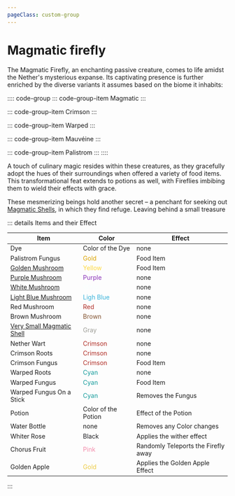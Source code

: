 ```yaml
---
pageClass: custom-group
---
```


# Magmatic firefly

The Magmatic Firefly, an enchanting passive creature, comes to life amidst the Nether's mysterious expanse. Its captivating presence is further enriched by the diverse variants it assumes based on the biome it inhabits:

:::: code-group
::: code-group-item Magmatic
<ImgInfo class=group-padding>
  <template v-slot:img>
    <tooltip-firefly name="Magmatic Firefly" variant="Magmatic" color="#c23d15"><img src="../../assets/firefly/normal.png" alt="magmgatic_firefly"></tooltip-firefly>
  </template>
  <template v-slot:info>
    The <span style="color: #c23d15">Magmatic</span> variant stands as a testament to the creature's original form.
  </template>
</Imginfo>
:::

::: code-group-item Crimson
<ImgInfo class=group-padding>
  <template v-slot:img>
    <tooltip-firefly name="Magmatic Firefly" variant="Crimosn" color="#8a5568"><img src="../../assets/firefly/crimson.png" alt="magmgatic_firefly"></tooltip-firefly>
  </template>
  <template v-slot:info>
  <span style="color: #8a5568">Crimson</span> Fireflies grace the Crimson Forest with their unique presence.
  </template>
</Imginfo>
:::

::: code-group-item Warped
<ImgInfo class=group-padding>
  <template v-slot:img>
    <tooltip-firefly name="Magmatic Firefly" variant="Warped" color="#388785"><img src="../../assets/firefly/warped.png" alt="magmgatic_firefly"></tooltip-firefly>
  </template>
  <template v-slot:info>
    In the Warped Forest, the <span style="color: #388785">Warped</span> variant enchants the surroundings.
  </template>
</Imginfo>
:::

::: code-group-item Mauvéine
<ImgInfo class=group-padding>
  <template v-slot:img>
    <tooltip-firefly name="Magmatic Firefly" variant="Mauveine" color="#582f60"><img src="../../assets/firefly/mauveine.png" alt="magmgatic_firefly"></tooltip-firefly>
  </template>
  <template v-slot:info>
    The rare <span style="color: #582f60">Mauvéine</span> variant finds its home within the enigmatic Mauvéine Forest.
  </template> 
</Imginfo>
:::

::: code-group-item Palistrom
<ImgInfo class=group-padding>
  <template v-slot:img>
    <tooltip-firefly name="Magmatic Firefly" variant="Palistrom" color="#f4bd1f"><img src="../../assets/firefly/palistrom.png" alt="magmgatic_firefly"></tooltip-firefly>
  </template>
  <template v-slot:info>
    Across all forests, the elusive <span style="color: #f4bd1f">Palistrom</span> variation occasionally makes its appearance, delighting lucky observers.
  </template>
</Imginfo>
:::
::::

A touch of culinary magic resides within these creatures, as they gracefully adopt the hues of their surroundings when offered a variety of food items. This transformational feat extends to potions as well, with Fireflies imbibing them to wield their effects with grace.

These mesmerizing beings hold another secret – a penchant for seeking out [Magmatic Shells](../blocks/shell.md), in which they find refuge. Leaving behind a small treasure

::: details Items and their Effect

| Item | Color | Effect |
| ------------- | ------------- | -------- |
| Dye  | Color of the Dye  | none |
| Palistrom Fungus | <span style="color: #DAA300"> Gold </span> | Food Item |
| [Golden Mushroom](../items/mushroom.md#mushrooms) | <span style="color: #FED83D"> Yellow </span> | Food Item |
| [Purple Mushroom](../items/mushroom.md#mushrooms) | <span style="color: #8932B8"> Purple </span> | none |
| [White Mushroom](../items/mushroom.md#mushrooms) | <span style="color: #F9FFFE"> White </span> | none |
| [Light Blue Mushroom](../items/mushroom.md#mushrooms) | <span style="color: #3AB3DA"> Ligh Blue </span> | none |
| Red Mushroom | <span style="color: #B02E26"> Red </span> | none |
| Brown Mushroom | <span style="color: #835432"> Brown </span> | none |
| [Very Small Magmatic Shell](../blocks/shell.md#magmatic-shells) | <span style="color: #9D9D97"> Gray </span> | none |
| Nether Wart | <span style="color: #B02E26"> Crimson </span> | none |
| Crimson Roots | <span style="color: #B02E26"> Crimson </span> | none |
| Crimson Fungus | <span style="color: #B02E26"> Crimson </span> | Food Item |
| Warped Roots | <span style="color: #169C9C"> Cyan </span> | none |
| Warped Fungus | <span style="color: #169C9C"> Cyan </span> | Food Item |
| Warped Fungus On a Stick | <span style="color: #169C9C"> Cyan </span> | Removes the Fungus |
| Potion | Color of the Potion | Effect of the Potion |
| Water Bottle | none | Removes any Color changes |
| Whiter Rose | <span style="color: #1D1D21"> Black </span> | Applies the wither effect |
| Chorus Fruit | <span style="color: #F38BAA"> Pink </span> | Randomly Teleports the Firefly away |
| Golden Apple | <span style="color: #ECCB45"> Gold </span> | Applies the Golden Apple Effect |


:::

